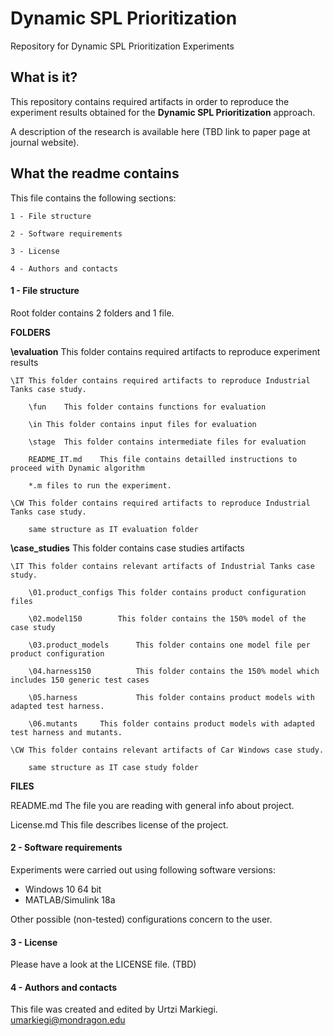# Dynamic SPL Prioritization
Repository for Dynamic SPL Prioritization Experiments



## What is it?

This repository contains required artifacts in order to reproduce the experiment results obtained for the **Dynamic SPL Prioritization** approach.

A description of the research is available here (TBD link to paper page at journal website).

## What the readme contains

This file contains the following sections:

	1 - File structure
	
	2 - Software requirements
	
	3 - License
	
	4 - Authors and contacts

#### 1 - File structure

Root folder contains 2 folders and 1 file.

**FOLDERS**

**\evaluation**		This folder contains required artifacts to reproduce experiment results

	\IT	This folder contains required artifacts to reproduce Industrial Tanks case study.
	
		\fun	This folder contains functions for evaluation
		
		\in	This folder contains input files for evaluation
		
		\stage	This folder contains intermediate files for evaluation
		
		README_IT.md	This file contains detailled instructions to proceed with Dynamic algorithm
		
		*.m files to run the experiment.
		
	\CW	This folder contains required artifacts to reproduce Industrial Tanks case study.
	
		same structure as IT evaluation folder
			
**\case_studies**	This folder contains case studies artifacts

	\IT	This folder contains relevant artifacts of Industrial Tanks case study.
	
		\01.product_configs	This folder contains product configuration files
		
		\02.model150		This folder contains the 150% model of the case study
		
		\03.product_models     	This folder contains one model file per product configuration
		
		\04.harness150      	This folder contains the 150% model which includes 150 generic test cases
		
		\05.harness             This folder contains product models with adapted test harness.
		
		\06.mutants		This folder contains product models with adapted test harness and mutants.
		
	\CW	This folder contains relevant artifacts of Car Windows case study.
	
		same structure as IT case study folder				

**FILES**

README.md			   The file you are reading with general info about project.

License.md				 This file describes license of the project. 

#### 2 - Software requirements

Experiments were carried out using following software versions:

- Windows 10 64 bit
- MATLAB/Simulink 18a

Other possible (non-tested) configurations concern to the user.

#### 3 - License

Please have a look at the LICENSE file. (TBD)

#### 4 - Authors and contacts

This file was created and edited by Urtzi Markiegi.
umarkiegi@mondragon.edu
